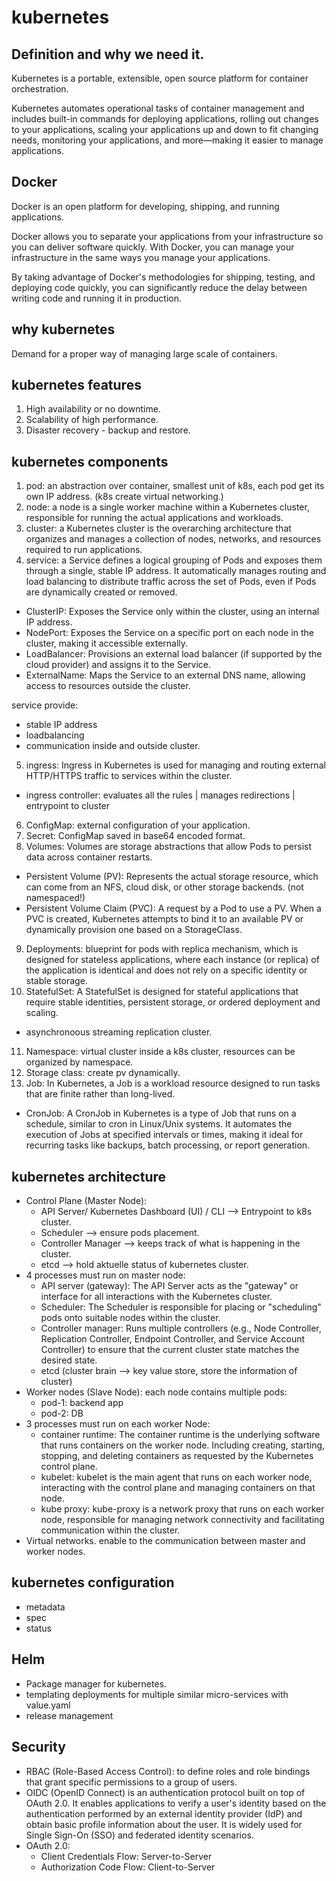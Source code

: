 # kubernetes

## Definition and why we need it.

Kubernetes is a portable, extensible, open source platform for container orchestration.

Kubernetes automates operational tasks of container management and includes built-in commands for deploying applications, rolling out changes to your applications, scaling your applications up and down to fit changing needs, monitoring your applications, and more—making it easier to manage applications.

## Docker

Docker is an open platform for developing, shipping, and running applications.

Docker allows you to separate your applications from your infrastructure so you can deliver software quickly. With Docker, you can manage your infrastructure in the same ways you manage your applications.

By taking advantage of Docker's methodologies for shipping, testing, and deploying code quickly, you can significantly reduce the delay between writing code and running it in production.

## why kubernetes

Demand for a proper way of managing large scale of containers.

## kubernetes features

1. High availability or no downtime.
2. Scalability of high performance.
3. Disaster recovery - backup and restore.

## kubernetes components

1. pod: an abstraction over container, smallest unit of k8s, each pod get its own IP address. (k8s create virtual networking.)
2. node: a node is a single worker machine within a Kubernetes cluster, responsible for running the actual applications and workloads.
3. cluster: a Kubernetes cluster is the overarching architecture that organizes and manages a collection of nodes, networks, and resources required to run applications.
4. service: a Service defines a logical grouping of Pods and exposes them through a single, stable IP address. It automatically manages routing and load balancing to distribute traffic across the set of Pods, even if Pods are dynamically created or removed.

- ClusterIP: Exposes the Service only within the cluster, using an internal IP address.
- NodePort: Exposes the Service on a specific port on each node in the cluster, making it accessible externally.
- LoadBalancer: Provisions an external load balancer (if supported by the cloud provider) and assigns it to the Service.
- ExternalName: Maps the Service to an external DNS name, allowing access to resources outside the cluster.

service provide:

- stable IP address
- loadbalancing
- communication inside and outside cluster.

5. ingress: Ingress in Kubernetes is used for managing and routing external HTTP/HTTPS traffic to services within the cluster.

- ingress controller: evaluates all the rules | manages redirections | entrypoint to cluster

6. ConfigMap: external configuration of your application.
7. Secret: ConfigMap saved in base64 encoded format.
8. Volumes: Volumes are storage abstractions that allow Pods to persist data across container restarts.

- Persistent Volume (PV): Represents the actual storage resource, which can come from an NFS, cloud disk, or other storage backends. (not namespaced!)
- Persistent Volume Claim (PVC): A request by a Pod to use a PV. When a PVC is created, Kubernetes attempts to bind it to an available PV or dynamically provision one based on a StorageClass.

9. Deployments: blueprint for pods with replica mechanism, which is designed for stateless applications, where each instance (or replica) of the application is identical and does not rely on a specific identity or stable storage.
10. StatefulSet: A StatefulSet is designed for stateful applications that require stable identities, persistent storage, or ordered deployment and scaling.

- asynchronoous streaming replication cluster.

11. Namespace: virtual cluster inside a k8s cluster, resources can be organized by namespace.
12. Storage class: create pv dynamically.
13. Job: In Kubernetes, a Job is a workload resource designed to run tasks that are finite rather than long-lived.
- CronJob: A CronJob in Kubernetes is a type of Job that runs on a schedule, similar to cron in Linux/Unix systems. It automates the execution of Jobs at specified intervals or times, making it ideal for recurring tasks like backups, batch processing, or report generation.

## kubernetes architecture

- Control Plane (Master Node):
  - API Server/ Kubernetes Dashboard (UI) / CLI --> Entrypoint to k8s cluster.
  - Scheduler --> ensure pods placement.
  - Controller Manager --> keeps track of what is happening in the cluster.
  - etcd --> hold aktuelle status of kubernetes cluster.
- 4 processes must run on master node:
  - API server (gateway): The API Server acts as the "gateway" or interface for all interactions with the Kubernetes cluster.
  - Scheduler: The Scheduler is responsible for placing or "scheduling" pods onto suitable nodes within the cluster.
  - Controller manager: Runs multiple controllers (e.g., Node Controller, Replication Controller, Endpoint Controller, and Service Account Controller) to ensure that the current cluster state matches the desired state.
  - etcd (cluster brain --> key value store, store the information of cluster)
- Worker nodes (Slave Node):
  each node contains multiple pods:
  - pod-1: backend app
  - pod-2: DB
- 3 processes must run on each worker Node:
  - container runtime: The container runtime is the underlying software that runs containers on the worker node. Including creating, starting, stopping, and deleting containers as requested by the Kubernetes control plane.
  - kubelet: kubelet is the main agent that runs on each worker node, interacting with the control plane and managing containers on that node.
  - kube proxy: kube-proxy is a network proxy that runs on each worker node, responsible for managing network connectivity and facilitating communication within the cluster.
- Virtual networks.
  enable to the communication between master and worker nodes.

## kubernetes configuration

- metadata
- spec
- status

## Helm

- Package manager for kubernetes.
- templating deployments for multiple similar micro-services with value.yaml
- release management

## Security

- RBAC (Role-Based Access Control): to define roles and role bindings that grant specific permissions to a group of users.
- OIDC (OpenID Connect) is an authentication protocol built on top of OAuth 2.0. It enables applications to verify a user's identity based on the authentication performed by an external identity provider (IdP) and obtain basic profile information about the user. It is widely used for Single Sign-On (SSO) and federated identity scenarios.
- OAuth 2.0:
  - Client Credentials Flow: Server-to-Server
  - Authorization Code Flow: Client-to-Server